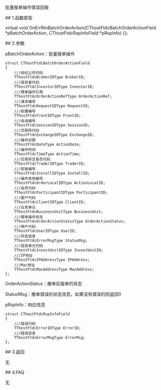 <p>批量报单操作错误回报</p>
<span class="anchor" id="44ab251f-41e0-415e-afe7-ddd8c3a4b125"></span>
## 1.函数原型
<p>virtual void OnErrRtnBatchOrderAction(CThostFtdcBatchOrderActionField *pBatchOrderAction, CThostFtdcRspInfoField *pRspInfo) {};</p>
<span class="anchor" id="2c0e5fb2-a940-4217-8dd7-e1b51601f06e"></span>
## 2.参数
<p>pBatchOrderAction：批量报单操作</p>
<pre><code>struct CThostFtdcBatchOrderActionField
{
    ///经纪公司代码
    TThostFtdcBrokerIDType BrokerID;
    ///投资者代码
    TThostFtdcInvestorIDType InvestorID;
    ///报单操作引用
    TThostFtdcOrderActionRefType OrderActionRef;
    ///请求编号
    TThostFtdcRequestIDType RequestID;
    ///前置编号
    TThostFtdcFrontIDType FrontID;
    ///会话编号
    TThostFtdcSessionIDType SessionID;
    ///交易所代码
    TThostFtdcExchangeIDType ExchangeID;
    ///操作日期
    TThostFtdcDateType ActionDate;
    ///操作时间
    TThostFtdcTimeType ActionTime;
    ///交易所交易员代码
    TThostFtdcTraderIDType TraderID;
    ///安装编号
    TThostFtdcInstallIDType InstallID;
    ///操作本地编号
    TThostFtdcOrderLocalIDType ActionLocalID;
    ///会员代码
    TThostFtdcParticipantIDType ParticipantID;
    ///客户代码
    TThostFtdcClientIDType ClientID;
    ///业务单元
    TThostFtdcBusinessUnitType BusinessUnit;
    ///报单操作状态
    TThostFtdcOrderActionStatusType OrderActionStatus;
    ///用户代码
    TThostFtdcUserIDType UserID;
    ///状态信息
    TThostFtdcErrorMsgType StatusMsg;
    ///投资单元代码
    TThostFtdcInvestUnitIDType InvestUnitID;
    ///IP地址
    TThostFtdcIPAddressType IPAddress;
    ///Mac地址
    TThostFtdcMacAddressType MacAddress;
};
</code></pre>
<p>OrderActionStatus：撤单后报单的状态</p>
<p>StatusMsg：撤单错误的状态信息，如果没有错误的则返回0</p>
<p>pRspInfo：响应信息</p>
<pre><code>struct CThostFtdcRspInfoField
{
    ///错误代码
    TThostFtdcErrorIDType ErrorID;
    ///错误信息
    TThostFtdcErrorMsgType ErrorMsg;
};
</code></pre>
<span class="anchor" id="9c91b9a3-7c1f-4c42-8bc4-7f31580b27eb"></span>
## 3.返回
<p>无</p>
<span class="anchor" id="70c03f7b-bc51-4f62-9697-b3501012b916"></span>
## 4.FAQ
<p>无</p>
